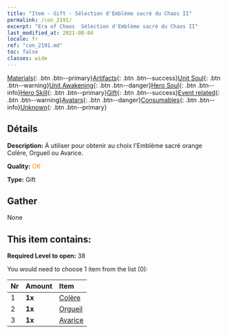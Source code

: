 ```yaml
---
title: "Item - Gift - Sélection d'Emblème sacré du Chaos II"
permalink: /con_2191/
excerpt: "Era of Chaos  Sélection d'Emblème sacré du Chaos II"
last_modified_at: 2021-08-04
locale: fr
ref: "con_2191.md"
toc: false
classes: wide
---
```

 [Materials](/ItemsFR/){: .btn .btn--primary}[Artifacts](/ItemsFR/Artifacts/){: .btn .btn--success}[Unit Soul](/ItemsFR/UnitSoul/){: .btn .btn--warning}[Unit Awakening](/ItemsFR/UnitAwakening/){: .btn .btn--danger}[Hero Soul](/ItemsFR/HeroSoul/){: .btn .btn--info}[Hero Skill](/ItemsFR/HeroSkill/){: .btn .btn--primary}[Gift](/ItemsFR/Gift/){: .btn .btn--success}[Event related](/ItemsFR/Events/){: .btn .btn--warning}[Avatars](/ItemsFR/Avatars/){: .btn .btn--danger}[Consumables](/ItemsFR/Consumables/){: .btn .btn--info}[Unknown](/ItemsFR/Unknown/){: .btn .btn--primary}

## Détails
 **Description:** À utiliser pour obtenir au choix l'Emblème sacré orange Colère, Orgueil ou Avarice.

 **Quality:** <span style="color: #FF8C00">OK</span>

 **Type:** Gift

## Gather

  None

## This item contains:

 **Required Level to open:** 38

 You would need to choose 1 item from the list (0):

  | Nr | Amount |     Item    |
  |:---|:-------|:------------|
  | 1 |  **1x** | [Colère](/fr/Emblem/Anger/) |  | 
  | 2 |  **1x** | [Orgueil](/fr/Emblem/Arrogance/) |  | 
  | 3 |  **1x** | [Avarice](/fr/Emblem/Greed/) |  | 

